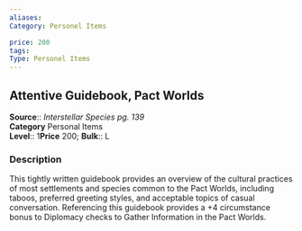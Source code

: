 ```yaml
---
aliases: 
Category: Personel Items

price: 200
tags: 
Type: Personel Items
---
```


## Attentive Guidebook, Pact Worlds

**Source**:: _Interstellar Species pg. 139_  
**Category** Personal Items  
**Level**:: 1**Price** 200; **Bulk**:: L

### Description

This tightly written guidebook provides an overview of the cultural practices of most settlements and species common to the Pact Worlds, including taboos, preferred greeting styles, and acceptable topics of casual conversation. Referencing this guidebook provides a +4 circumstance bonus to Diplomacy checks to Gather Information in the Pact Worlds.
